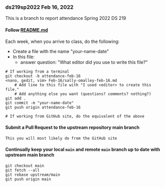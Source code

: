 ### ds219sp2022 Feb 16, 2022

This is a branch to report attendance Spring 2022 DS 219

#### Follow [README.md](https://github.com/sallyom/ds219sp2022#readme)

Each week, when you arrive to class, do the following:
* Create a file with the name "your-name-date"
* In this file:
    * answer question: "What editor did you use to write this file?"

```shell
# If working from a terminal
git checkout -b attendance-feb-16
<nano, gedit, vim> Feb-16/sally-omalley-feb-16.md
    # Add line to this file with "I used <editor> to create this file."
    # Add anything else you want (questions? comments? nothing?) 
git add .
git commit -m "your-name-date"
git push origin attendance-feb-16

# If working from GitHub site, do the equivalent of the above
```

#### Submit a Pull Request to the upstream repository main branch

```
This you will most likely do from the GitHub site
```

#### Continually keep your local `main` and remote `main` branch up to date with upstream main branch

```shell
git checkout main
git fetch --all
git rebase upstream/main
git push origin main
```
